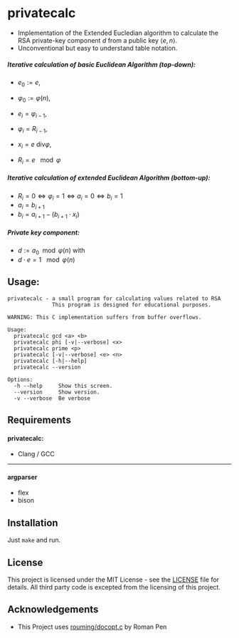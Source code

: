# privatecalc
- Implementation of the Extended Eucledian algorithm to calculate the RSA private-key component $d$ from a public key $\langle e, n\rangle$.
- Unconventional but easy to understand table notation.

##### Iterative calculation of basic Euclidean Algorithm (top-down):
- $e_0 := e$,
- $\varphi_0 := \varphi(n)$,

- $e_i = \varphi_{i-1}$,
- $\varphi_i = R_{i-1}$,
- $x_i = e~\text{div} \varphi$,
- $R_i = e~\mod \varphi$

##### Iterative calculation of extended Euclidean Algorithm (bottom-up):
- $R_i = 0 \Leftrightarrow \varphi_i = 1 \Leftrightarrow a_i = 0 \Leftrightarrow b_i = 1$
- $a_i = b_{i+1}$
- $b_i = a_{i+1} - (b_{i+1} \cdot x_i)$

##### Private key component:
- $d := a_0\mod \varphi(n)$ with
- $d \cdot e = 1~\mod \varphi(n)$


Usage:
---
```
privatecalc - a small program for calculating values related to RSA
              This program is designed for educational purposes.

WARNING: This C implementation suffers from buffer overflows.

Usage:
  privatecalc gcd <a> <b>
  privatecalc phi [-v|--verbose] <x>
  privatecalc prime <p>
  privatecalc [-v|--verbose] <e> <n>
  privatecalc [-h|--help]
  privatecalc --version

Options:
  -h --help     Show this screen.
  --version     Show version.
  -v --verbose  Be verbose

```

## Requirements
#### privatecalc:
- Clang / GCC

---

#### argparser
- flex
- bison

Installation
---
Just `make` and run.


License
---
This project is licensed under the MIT License - see the [LICENSE](LICENSE) file for details.
All third party code is excepted from the licensing of this project.

Acknowledgements
---
- This Project uses [rouming/docopt.c] by Roman Pen



[rouming/docopt.c]:https://github.com/rouming/docopt.c
